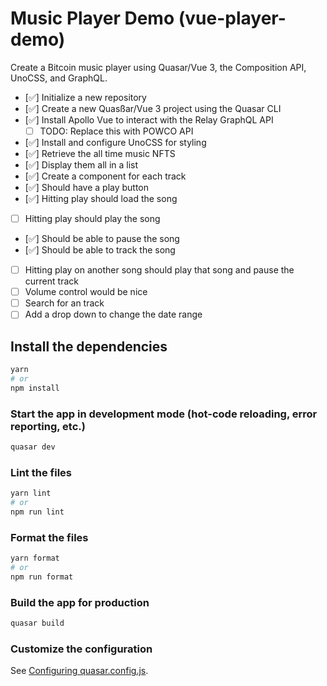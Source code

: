 # Music Player Demo (vue-player-demo)

Create a Bitcoin music player using Quasar/Vue 3, the Composition API, UnoCSS, and GraphQL.

- [✅] Initialize a new repository
- [✅] Create a new Quasßar/Vue 3 project using the Quasar CLI
- [✅] Install Apollo Vue to interact with the Relay GraphQL API
  - [ ] TODO: Replace this with POWCO API
- [✅] Install and configure UnoCSS for styling
- [✅] Retrieve the all time music NFTS
- [✅] Display them all in a list
- [✅] Create a component for each track
- [✅] Should have a play button
- [✅] Hitting play should load the song
- [ ] Hitting play should play the song
- [✅] Should be able to pause the song
- [✅] Should be able to track the song
- [ ] Hitting play on another song should play that song and pause the current track
- [ ] Volume control would be nice
- [ ] Search for an track
- [ ] Add a drop down to change the date range

## Install the dependencies

```bash
yarn
# or
npm install
```

### Start the app in development mode (hot-code reloading, error reporting, etc.)

```bash
quasar dev
```

### Lint the files

```bash
yarn lint
# or
npm run lint
```

### Format the files

```bash
yarn format
# or
npm run format
```

### Build the app for production

```bash
quasar build
```

### Customize the configuration

See [Configuring quasar.config.js](https://v2.quasar.dev/quasar-cli-vite/quasar-config-js).
